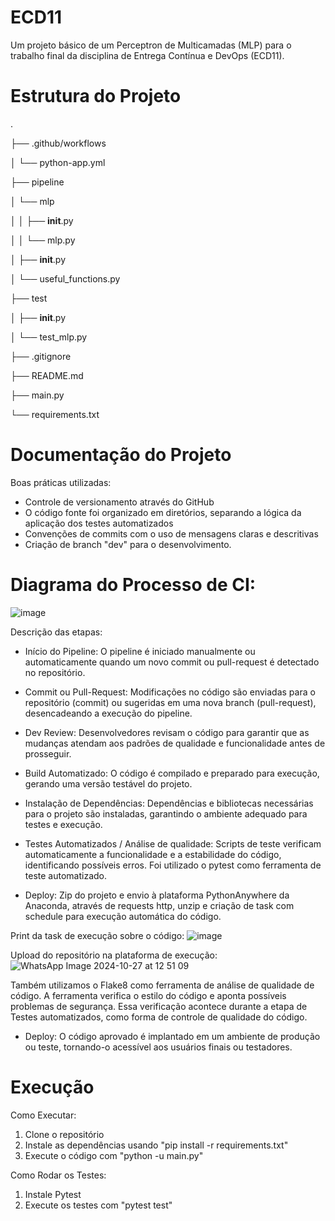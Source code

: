 # ECD11

Um projeto básico de um Perceptron de Multicamadas (MLP) para o trabalho final da disciplina de Entrega Contínua e DevOps (ECD11).

# Estrutura do Projeto
.

├── .github/workflows

│ └── python-app.yml

├── pipeline

│ └── mlp

│ │ ├── __init__.py

│ │ └── mlp.py

│ ├── __init__.py

│ └── useful_functions.py

├── test

│ ├── __init__.py

│ └── test_mlp.py

├── .gitignore

├── README.md

├── main.py

└── requirements.txt

# Documentação do Projeto
Boas práticas utilizadas:

 - Controle de versionamento através do GitHub
 - O código fonte foi organizado em diretórios, separando a lógica da aplicação dos testes automatizados
 - Convenções de commits com o uso de mensagens claras e descritivas
 - Criação de branch "dev" para o desenvolvimento.

# Diagrama do Processo de CI:
![image](https://github.com/user-attachments/assets/42ebb1a7-517f-4d35-ab67-cc31418330d9)

Descrição das etapas:

 - Início do Pipeline: O pipeline é iniciado manualmente ou automaticamente quando um novo commit ou pull-request é detectado no repositório.

 - Commit ou Pull-Request: Modificações no código são enviadas para o repositório (commit) ou sugeridas em uma nova branch (pull-request), desencadeando a execução do pipeline.

 - Dev Review: Desenvolvedores revisam o código para garantir que as mudanças atendam aos padrões de qualidade e funcionalidade antes de prosseguir.

 - Build Automatizado: O código é compilado e preparado para execução, gerando uma versão testável do projeto.

 - Instalação de Dependências: Dependências e bibliotecas necessárias para o projeto são instaladas, garantindo o ambiente adequado para testes e execução.

 - Testes Automatizados / Análise de qualidade: Scripts de teste verificam automaticamente a funcionalidade e a estabilidade do código, identificando possíveis erros. Foi utilizado o pytest como ferramenta de teste automatizado.

 - Deploy: Zip do projeto e envio à plataforma PythonAnywhere da Anaconda, através de requests http, unzip e criação de task com schedule para execução automática do código.

Print da task de execução sobre o código:
![image](https://github.com/user-attachments/assets/90195add-45e5-4aa0-b516-20be00bb7776)

Upload do repositório na plataforma de execução:
![WhatsApp Image 2024-10-27 at 12 51 09](https://github.com/user-attachments/assets/06b37ee9-f93c-460f-a3f2-b7229de66384)

Também utilizamos o Flake8 como ferramenta de análise de qualidade de código. A ferramenta verifica o estilo do código e aponta possíveis problemas de segurança. Essa verificação acontece durante a etapa de Testes automatizados, como forma de controle de qualidade do código.

 - Deploy: O código aprovado é implantado em um ambiente de produção ou teste, tornando-o acessível aos usuários finais ou testadores.

# Execução
Como Executar:
  1. Clone o repositório
  2. Instale as dependências usando "pip install -r requirements.txt"
  3. Execute o código com "python -u main.py"

Como Rodar os Testes:
  1. Instale Pytest
  2. Execute os testes com "pytest test"
